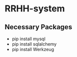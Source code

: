 # RRHH-system

## Necessary Packages
- pip install mysql
- pip install sqlalchemy
- pip install Werkzeug 

